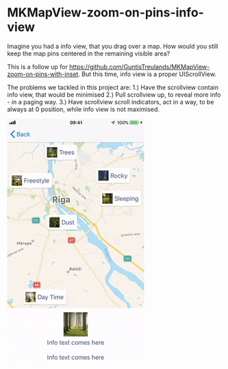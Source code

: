 # MKMapView-zoom-on-pins-info-view
Imagine you had a info view, that you drag over a map. How would you still keep the map pins centered in the remaining visible area?

This is a follow up for https://github.com/GuntisTreulands/MKMapView-zoom-on-pins-with-inset. 
But this time, info view is a proper UIScrollView.

The problems we tackled in this project are:
1.) Have the scrollview contain info view, that would be minimised
2.) Pull scrollview up, to reveal more info - in a paging way.
3.) Have scrollview scroll indicators, act in a way, to be always at 0 position, while info view is not maximised.

![Example](Resources/preview.gif?raw=true "Preview")

